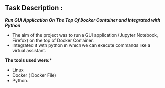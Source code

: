 ## Task Description :
***Run GUI Application On The Top Of Docker Container and Integrated with Python***
   - The aim of the project was to run a GUI application (Jupyter Notebook, Firefox) on the top of Docker Container.
   - Integrated it with python in which we can execute commands like a virtual assistant.

**The tools used were:***
   - Linux
   - Docker ( Docker File)
   - Python.



